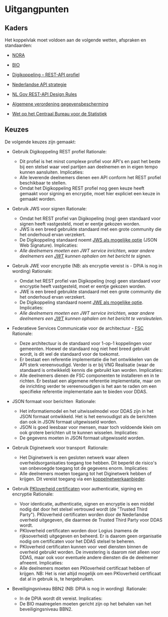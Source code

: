 # Uitgangpunten

## Kaders

Het koppelvlak moet voldoen aan de volgende wetten, afspraken en standaarden: 

- [NORA](https://www.noraonline.nl/wiki/NORA_online) 

- [BIO](https://www.bio-overheid.nl/)

- [Digikoppeling – REST-API profiel](https://logius-standaarden.github.io/Digikoppeling-Koppelvlakstandaard-REST-API/) 

- [Nederlandse API strategie](https://docs.geostandaarden.nl/api/API-Strategie/) 

- [NL Gov REST-API Design Rules](https://logius-standaarden.github.io/API-Design-Rules/) 

- [Algemene verordening gegevensbescherming](https://eur-lex.europa.eu/legal-content/NL/TXT/?uri=celex%3A32016R0679) 

- [Wet op het Centraal Bureau voor de Statistiek](https://wetten.overheid.nl/BWBR0015926/2022-03-02) 

## Keuzes

De volgende keuzes zijn gemaakt: 

- Gebruik Digikoppeling REST profiel
  Rationale:
  - Dit profiel is het minst complexe profiel voor API's en past het beste bij een stelsel waar veel partijen aan deelnemen en in eigen tempo kunnen aansluiten.
  Implicaties:
  - Alle leverende deelnemers dienen een API conform het REST profiel beschikbaar te stellen.
  - Omdat het Digikoppeling REST profiel nog geen keuze heeft gemaakt voor signing en encryptie, moet hier expliciet een keuze in gemaakt worden.

- Gebruik JWS voor signen
  Rationale:
  - Omdat het REST profiel van Digikopeling (nog) geen standaard voor signen heeft vastgesteld, moet er eentje gekozen worden.
  - JWS is een breed gebruikte standaard met een grote community die het onderhoud ervan verzekert.
  - De Digikoppeling standaard noemt [JWS als mogelijke optie](https://gitdocumentatie.logius.nl/publicatie/dk/restapi/#bijlage-gebruik-van-signing-encryptie-in-de-context-van-http-rest-api) (JSON Web Signature).
  Implicaties:
  - *Alle deelnemers moeten een JWT service inrichten, waar andere deelnemers een [JWT](https://en.wikipedia.org/wiki/JSON_Web_Token) kunnen ophalen om het bericht te signen.*

- Gebruik JWE voor encryptie (NB: als encryptie vereist is - DPIA is nog in wording)
  Rationale:
  - Omdat het REST profiel van Digikopeling (nog) geen standaard voor encryptie heeft vastgesteld, moet er eentje gekozen worden.
  - JWE is een breed gebruikte standaard met een grote community die het onderhoud ervan verzekert.
  - De Digikoppeling standaard noemt [JWE als mogelijke optie](https://gitdocumentatie.logius.nl/publicatie/dk/restapi/#bijlage-gebruik-van-signing-encryptie-in-de-context-van-http-rest-api).
  Implicaties:
  - *Alle deelnemers moeten een JWT service inrichten, waar andere deelnemers een [JWT](https://en.wikipedia.org/wiki/JSON_Web_Token) kunnen ophalen om het bericht te versleutelen.*


- Federatieve Services Communicatie voor de architectuur - [FSC](https://docs.fsc.nlx.io/introduction)
  Rationale:
  - Deze architectuur is de standaard voor 1-op-1 koppelingen voor gemeenten. Hoewel de standaard nog niet heel breed gebruikt wordt, is dit wel de standaard voor de toekomst.
  - Er bestaat een referentie implementatie die het ontwikkelen van de API sterk vereenvoudigd. Verder is er bij VNG Realisatie (waar de standaard is ontwikkeld) kennis die gebruikt kan worden.
  Implicaties:
  - Alle deelnemers dienen de FSC componenten te installeren en in te richten. Er bestaat een algemene referentie implementatie, maar om de inrichting verder te vereenvoudigen is het aan te raden om een specifieke referentie implementatie aan te bieden voor DDAS.


- JSON formaat voor berichten 
  Rationale:
  - Het informatiemodel en het uitwisselmodel voor DDAS zijn in het JSON formaat ontwikkeld. Het is het eenvoudigst als de berichten dan ook in JSON formaat uitgewisseld worden.
  - JSON is goed leesbaar voor mensen, maar toch voldoende klein om ook grotere berichten uit te kunnen wisselen.
  Implicaties:
  - De gegevens moeten in JSON formaat uitgewisseld worden.

- Gebruik Diginetwerk voor transport 
  Rationale:
  - Het Diginetwerk is een gesloten netwerk waar alleen overheidsorganisaties toegang toe hebben. Dit beperkt de risico's van onbevoegde toegang tot de gegevens enorm.
  Implicaties:
  - Alle deelnemers moeten toegang tot het Diginetwerk hebben of krijgen. Dit vereist toegang via een [koppelnetwerkaanbieder](https://www.logius.nl/domeinen/infrastructuur/diginetwerk/aansluiten).

- Gebruik [PKIoverheid certificaten](https://www.logius.nl/domeinen/toegang/pkioverheid) voor authenticatie, signing en encryptie
  Rationale:
  - Voor identicatie, authenticatie, signen en encryptie is een middel nodig dat door het stelsel vertrouwd wordt (de "Trusted Third Party"). PKIoverheid certificaten worden door de Nederlandse overheid uitgegeven, die daarmee de Trusted Third Party voor DDAS wordt.
  - PKIoverheid certificaten worden door Logius (namens de rijksoverheid) uitgegeven en beheerd. Er is daarom geen organisatie nodig om certificaten voor het DDAS stelsel te beheren.
  - PKIoverheid certificaten kunnen voor veel  diensten binnen de overheid gebruikt worden. De investering is daarom niet alleen voor DDAS, maar ook voor eventuele andere diensten die de deelnemer afneemt.
  Implicaties:
  - Alle deelnemers moeten een PKIoverheid certificaat hebben of krijgen. NB: Het is niet altijd mogelijk om een PKIoverheid certificaat dat al in gebruik is, te hergebruiken.

- Beveiligingsniveau BBN2 (NB: DPIA is nog in wording) 
  Rationale:
  - In de DPIA wordt dit vereist.
  Implicaties:
  - De BIO maatregelen moeten gericht zijn op het behalen van het beveiligingsniveau BBN2.

